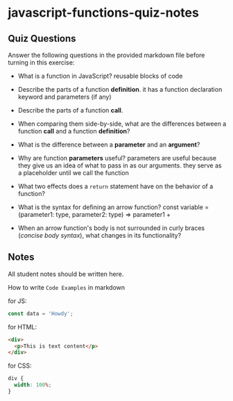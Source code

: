 # javascript-functions-quiz-notes

## Quiz Questions

Answer the following questions in the provided markdown file before turning in this exercise:

- What is a function in JavaScript?
  reusable blocks of code
- Describe the parts of a function **definition**.
  it has a function declaration keyword and parameters (if any)
- Describe the parts of a function **call**.

- When comparing them side-by-side, what are the differences between a function **call** and a function **definition**?

- What is the difference between a **parameter** and an **argument**?

- Why are function **parameters** useful?
  parameters are useful because they give us an idea of what to pass in as our arguments. they serve as a placeholder until we call the function
- What two effects does a `return` statement have on the behavior of a function?

- What is the syntax for defining an arrow function?
  const variable = (parameter1: type, parameter2: type) => parameter1 +
- When an arrow function's body is not surrounded in curly braces (_concise body syntax_), what changes in its functionality?

## Notes

All student notes should be written here.

How to write `Code Examples` in markdown

for JS:

```javascript
const data = 'Howdy';
```

for HTML:

```html
<div>
  <p>This is text content</p>
</div>
```

for CSS:

```css
div {
  width: 100%;
}
```
